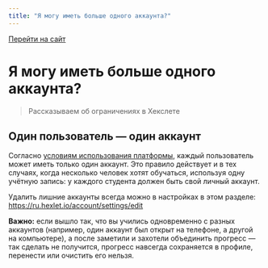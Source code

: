 ```yaml
---
title: "Я могу иметь больше одного аккаунта?"
---
```


[Перейти на сайт](https://ru.hexlet.io)

# Я могу иметь больше одного аккаунта?

> Рассказываем об ограничениях в Хекслете

## Один пользователь — один аккаунт

Согласно [условиям использования платформы](https://ru.hexlet.io/pages/tos), каждый пользователь может иметь только один аккаунт. Это правило действует и в тех случаях, 
когда несколько человек хотят обучаться, используя одну учётную запись: у каждого студента должен быть свой личный аккаунт.

Удалить лишние аккаунты всегда можно в настройках в этом разделе: https://ru.hexlet.io/account/settings/edit

**Важно:** если вышло так, что вы учились одновременно с разных аккаунтов (например, один аккаунт был открыт на телефоне, а другой на компьютере),
а после заметили и захотели объединить прогресс — так сделать не получится, прогресс навсегда сохраняется в профиле, перенести или очистить его нельзя.
